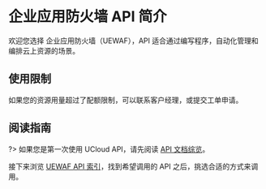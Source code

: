 



# 企业应用防火墙 API 简介

欢迎您选择 企业应用防火墙（UEWAF），API 适合通过编写程序，自动化管理和编排云上资源的场景。

## 使用限制

如果您的资源用量超过了配额限制，可以联系客户经理，或提交工单申请。

## 阅读指南

?> 如果您是第一次使用 UCloud API，请先阅读 [API 文档综览](/api/summary/README)。

接下来浏览 [UEWAF API 索引](api/uewaf-api/index.md)，找到希望调用的 API 之后，挑选合适的方式来调用。




